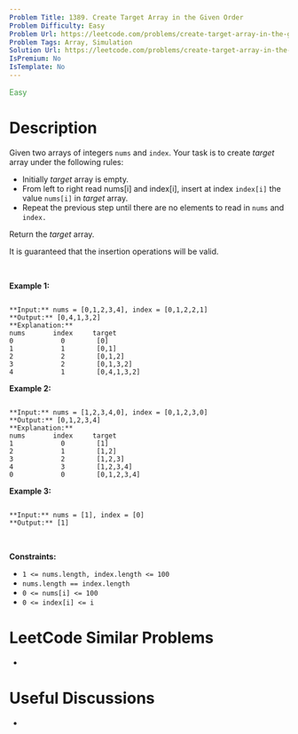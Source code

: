 ```yaml
---
Problem Title: 1389. Create Target Array in the Given Order
Problem Difficulty: Easy
Problem Url: https://leetcode.com/problems/create-target-array-in-the-given-order/
Problem Tags: Array, Simulation
Solution Url: https://leetcode.com/problems/create-target-array-in-the-given-order/solution/
IsPremium: No
IsTemplate: No
---
```


<span style="color: rgb(67, 160, 71);">Easy</span>

# Description

Given two arrays of integers `nums` and `index`. Your task is to create *target* array under the following rules:


* Initially *target* array is empty.
* From left to right read nums[i] and index[i], insert at index `index[i]` the value `nums[i]` in *target* array.
* Repeat the previous step until there are no elements to read in `nums` and `index.`


Return the *target* array.


It is guaranteed that the insertion operations will be valid.


 


**Example 1:**



```

**Input:** nums = [0,1,2,3,4], index = [0,1,2,2,1]
**Output:** [0,4,1,3,2]
**Explanation:**
nums       index     target
0            0        [0]
1            1        [0,1]
2            2        [0,1,2]
3            2        [0,1,3,2]
4            1        [0,4,1,3,2]

```

**Example 2:**



```

**Input:** nums = [1,2,3,4,0], index = [0,1,2,3,0]
**Output:** [0,1,2,3,4]
**Explanation:**
nums       index     target
1            0        [1]
2            1        [1,2]
3            2        [1,2,3]
4            3        [1,2,3,4]
0            0        [0,1,2,3,4]

```

**Example 3:**



```

**Input:** nums = [1], index = [0]
**Output:** [1]

```

 


**Constraints:**


* `1 <= nums.length, index.length <= 100`
* `nums.length == index.length`
* `0 <= nums[i] <= 100`
* `0 <= index[i] <= i`




# LeetCode Similar Problems

- []()

# Useful Discussions

- []()
